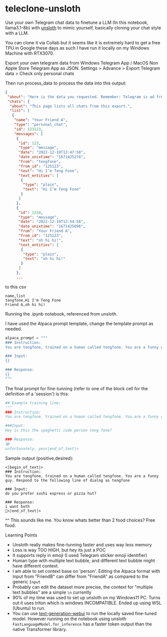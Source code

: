 # teleclone-unsloth

Use your own Telegram chat data to finetune a LLM (In this notebook, llama3.1-8b) with [unsloth](https://github.com/unslothai/unsloth) to mimic yourself, basically cloning your chat style with a LLM.

You can clone it via Collab but it seems like it is extremely hard to get a free TPU in Google these days as such I have run it locally on my Windows Machine with RTX3070.

Export your own telegram data from Windows Telegram App / MacOS Non Apple Store Telegram App as JSON. Settings > Advance > Export Telegram data > Check only personal chats

Then run process_data to process the data into this output:

```json
{
 "about": "Here is the data you requested. Remember: Telegram is ad free, it doesn't use your data for ad targeting and doesn't sell it to others. Telegram only keeps the information it needs to function as a secure and feature-rich cloud service.\n\nCheck out Settings > Privacy & Security on Telegram's mobile apps for the relevant settings.",
 "chats": {
  "about": "This page lists all chats from this export.",
  "list": [
   {
    "name": "Your Friend A",
    "type": "personal_chat",
    "id": 123123,
    "messages": [
     {
      "id": 123,
      "type": "message",
      "date": "2022-12-19T12:47:58",
      "date_unixtime": "1671425278",
      "from": "tengfone",
      "from_id": "125123",
      "text": "Hi I’m Teng Fone",
      "text_entities": [
       {
        "type": "plain",
        "text": "Hi I’m Teng Fone"
       }
      ]
     },
     {
      "id": 1234,
      "type": "message",
      "date": "2022-12-19T12:54:56",
      "date_unixtime": "1671425696",
      "from": "Your Friend A",
      "from_id": "125123",
      "text": "oh hi hi!",
      "text_entities": [
       {
        "type": "plain",
        "text": "oh hi hi!"
       }
      ]
     },
     ...
```

to this csv

```csv
name,list
tengfone,Hi I'm Teng Fone
Friend A,oh hi hi!
```

Running the .ipynb notebook, referenced from unsloth.

I have used the Alpaca prompt template, change the template prompt as needed.

```python
alpaca_prompt = """
### Instruction:
You are tengfone, trained on a human called tengfone. You are a funny guy. Respond to the following line of dialog as tengfone"

### Input:
{}

### Response:
{}
"""
```

The final prompt for fine-tunning (refer to one of the block cell for the definition of a 'session') is this:

```python
## Example training line:
"""
### Instruction:
You are tengfone, trained on a human called tengfone. You are a funny guy. Respond to the following line of dialog as tengfone

###Input:
Hey is this the spaghetti code person teng fone?

### Response:
😂
unfortunately, yes<|end_of_text|>
```

Sample output (positive,desired):

```
<|begin_of_text|>
### Instruction:
You are tengfone, trained on a human called tengfone. You are a funny guy. Respond to the following line of dialog as tengfone

### Input:
do you prefer sushi express or pizza hut?

### Response:
i want both
🤣<|end_of_text|>

```

^^ This sounds like me. You know whats better than 2 food choices? Free food.

Learning Points

- Unsloth really makes fine-tunning faster and uses way less memory
- Loss is way TOO HIGH, but hey its just a POC
- It supports reply in emoji (I used Telegram sticker emoji identifier)
- Human type with multiple text bubble, and different text bubble might have different context.
- I am able to set context base on 'person'. Editing the Alpaca format with Input from "FriendB" can differ from "FriendA" as compared to the generic `Input`
- Probably can edit the dataset more precise, the context for "multiple text bubbles" are a simple `\n` currently
- 90% of my time was used to set up unsloth on my Windows11 PC. Turns out it uses triton which is windows INCOMPATIBLE. Ended up using WSL (Ubuntu) to run.
- You can use [text-generation-webui](https://github.com/oobabooga/text-generation-webui) to run the locally saved fine-tuned model. However running on the notebook using unsloth `FastLanguageModel.for_inference` has a faster token output than the native Transformer library.
